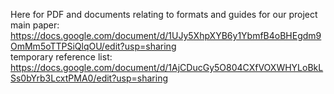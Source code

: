 Here for PDF and documents relating to formats and guides for our project  
main paper: https://docs.google.com/document/d/1UJy5XhpXYB6y1YbmfB4oBHEgdm9OmMm5oTTPSiQlqOU/edit?usp=sharing  
temporary reference list: https://docs.google.com/document/d/1AjCDucGy5O804CXfVOXWHYLoBkLSs0bYrb3LcxtPMA0/edit?usp=sharing
